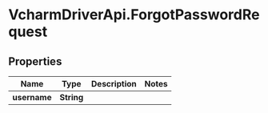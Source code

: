 # VcharmDriverApi.ForgotPasswordRequest

## Properties

Name | Type | Description | Notes
------------ | ------------- | ------------- | -------------
**username** | **String** |  | 


